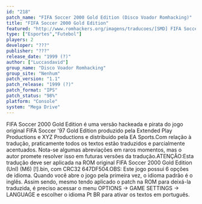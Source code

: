 ```yaml
---
id: "218"
patch_name: "FIFA Soccer 2000 Gold Edition (Disco Voador Romhacking)"
title: "FIFA Soccer 2000 Gold Edition"
featured: "http://www.romhackers.org/imagens/traducoes/[SMD] FIFA Soccer 2000 Gold Edition - Disco Voador Romhacking - 1.png"
type: ["Esportes","Futebol"]
players: 2
developer: "???"
publisher: "???"
release_date: "1999 (?)"
author: ["Luccasdavid"]
group_name: "Disco Voador Romhacking"
group_site: "Nenhum"
patch_version: "1.1"
patch_release: "1999 (?)"
patch_format: "IPS"
patch_status: "98%"
platform: "Console"
system: "Mega Drive"
---
```


FIFA Soccer 2000 Gold Edition é uma versão hackeada e pirata do jogo original FIFA Soccer '97 Gold Edition produzido pela Extended Play Productions e XYZ Productions e distribuído pela EA Sports.Com relação à tradução, praticamente todos os textos estão traduzidos e parcialmente acentuados. Nota-se algumas abreviações em raros momentos, mas o autor promete resolver isso em futuras versões da tradução.ATENÇÃO:Esta tradução deve ser aplicada na ROM original FIFA Soccer 2000 Gold Edition (Unl) (M6) [!].bin, com CRC32 647DF504.OBS: Este jogo possui 6 opções de idioma. Quando você abre o jogo pela primeira vez, o idioma padrão é o inglês. Assim sendo, mesmo tendo aplicado o patch na ROM para deixá-la traduzida, é preciso acessar o menu OPTIONS -> GAME SETTINGS -> LANGUAGE e escolher o idioma Pt BR para ativar os textos em português.